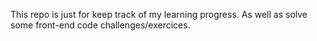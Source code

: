 This repo is just for keep track of my learning progress. As well as solve some front-end code challenges/exercices.
